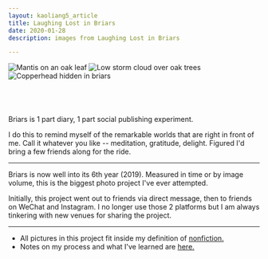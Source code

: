 ```yaml
---
layout: kaoliang5_article
title: Laughing Lost in Briars
date: 2020-01-28
description: images from Laughing Lost in Briars

---
```


<div style="margin:0 auto 5em; width=100%">
<picture>
  <source srcset="https://www.zachmccabe.com/briars/assets/viz/briars-01-6c.webp" type="image/webp">
  <source srcset="https://www.zachmccabe.com/briars/assets/viz/briars-01-1k.webp" type="image/webp">
  <source srcset="https://www.zachmccabe.com/briars/assets/viz/briars-01-6c.jpg" type="image/jpeg">
  <source srcset="https://www.zachmccabe.com/briars/assets/viz/briars-01-1k.jpg" type="image/jpeg">
  <img src="https://www.zachmccabe.com/briars/assets/viz/briars-01-1k.jpg" alt="Mantis on an oak leaf">
</picture>
<picture>
  <source srcset="https://www.zachmccabe.com/briars/assets/viz/briars-02-6c.webp" type="image/webp">
  <source srcset="https://www.zachmccabe.com/briars/assets/viz/briars-02-6c.jpg" type="image/jpeg">
  <img src="https://www.zachmccabe.com/briars/assets/viz/briars-02-6c.jpg" alt="Low storm cloud over oak trees">
</picture>
<picture>
  <source srcset="https://www.zachmccabe.com/briars/assets/viz/briars-03-6c.webp" type="image/webp">
  <source srcset="https://www.zachmccabe.com/briars/assets/viz/briars-03-6c.jpg" type="image/jpeg">
  <img src="https://www.zachmccabe.com/briars/assets/viz/briars-03-6c.jpg" alt="Copperhead hidden in briars">
</picture>
</div>

Briars is 1 part diary, 1 part social publishing experiment.

I do this to remind myself of the remarkable worlds that are right in front of me. Call it whatever you like -- meditation, gratitude, delight. Figured I'd bring a few friends along for the ride.


---


Briars is now well into its 6th year (2019). Measured in time or by image volume, this is the biggest photo project I've ever attempted.

Initially, this project went out to friends via direct message, then to friends on WeChat and Instagram. I no longer use those 2 platforms but I am always tinkering with new venues for sharing the project.


---



- All pictures in this project fit inside my definition of [nonfiction.](https://www.zachmccabe.com/nonfiction.html)
- Notes on my process and what I've learned are [here.](https://www.zachmccabe.com/briars/notes.html)

